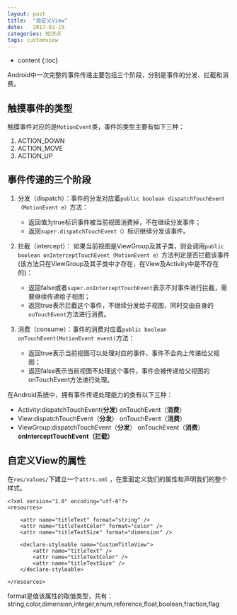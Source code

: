 ```yaml
---
layout: post
title:  "自定义View"
date:   2017-02-10
categories: 知识点
tags: customview 
---
```


* content
{:toc}

Android中一次完整的事件传递主要包括三个阶段，分别是事件的分发、拦截和消费。




## 触摸事件的类型

触摸事件对应的是`MotionEvent`类，事件的类型主要有如下三种：

1. ACTION_DOWN
2. ACTION_MOVE
3. ACTION_UP

## 事件传递的三个阶段

1. 分发（dispatch）：事件的分发对应着`public boolean dispatchTouchEvent（MotionEvent e）`方法：

	* 返回值为true标识事件被当前视图消费掉，不在继续分发事件；
	* 返回`super.dispatchTouchEvent（）`标识继续分发该事件。

2. 拦截（intercept）： 如果当前视图是ViewGroup及其子类，则会调用`public boolean onInterceptTouchEvent（MotionEvent e）`方法判定是否拦截该事件(该方法只在ViewGroup及其子类中才存在，在View及Activity中是不存在的)：

	* 返回false或者`super.onInterceptTouchEvent`表示不对事件进行拦截，需要继续传递给子视图；
	* 返回true表示拦截这个事件，不继续分发给子视图，同时交由自身的`ouTouchEvent`方法进行消费。
	
3. 消费（consume）：事件的消费对应着`public boolean onTouchEvent(MotionEvent event)`方法：
	
	* 返回true表示当前视图可以处理对应的事件，事件不会向上传递给父视图；
	* 返回false表示当前视图不处理这个事件，事件会被传递给父视图的onTouchEvent方法进行处理。

在Android系统中，拥有事件传递处理能力的类有以下三种：

* Activity:dispatchTouchEvent(**分发**) onTouchEvent（**消费**）
* View:dispatchTouchEvent（**分发**） onTouchEvent（**消费**）
* ViewGroup:dispatchTouchEvent（**分发**） onTouchEvent（**消费**） **onInterceptTouchEvent（拦截）**

## 自定义View的属性

在`res/values/`下建立一个`attrs.xml` ，在里面定义我们的属性和声明我们的整个样式。

	<?xml version="1.0" encoding="utf-8"?>  
	<resources>  
	  
	    <attr name="titleText" format="string" />  
	    <attr name="titleTextColor" format="color" />  
	    <attr name="titleTextSize" format="dimension" />  
	  
	    <declare-styleable name="CustomTitleView">  
	        <attr name="titleText" />  
	        <attr name="titleTextColor" />  
	        <attr name="titleTextSize" />  
	    </declare-styleable>  
	  
	</resources>  

format是值该属性的取值类型，共有：string,color,dimension,integer,enum,reference,float,boolean,fraction,flag
